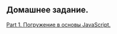 ## Домашнее задание.
[Part 1. Погружение в основы JavaScript.](https://github.com/VinogradovaD/JavaScript_WayUp/tree/main/Lesson%201)

